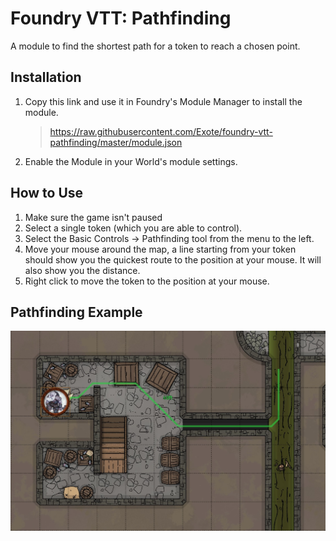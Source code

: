 # Foundry VTT: Pathfinding

A module to find the shortest path for a token to reach a chosen point.

## Installation
1. Copy this link and use it in Foundry's Module Manager to install the module.

    > https://raw.githubusercontent.com/Exote/foundry-vtt-pathfinding/master/module.json
    
2. Enable the Module in your World's module settings.

## How to Use
1. Make sure the game isn't paused
2. Select a single token (which you are able to control).
3. Select the Basic Controls -> Pathfinding tool from the menu to the left.
4. Move your mouse around the map, a line starting from your token should show you the quickest route to the position at your mouse. It will also show you the distance.
5. Right click to move the token to the position at your mouse.

## Pathfinding Example
![Pathfinding Example](foundry-vtt-pathfinding1.jpg)

